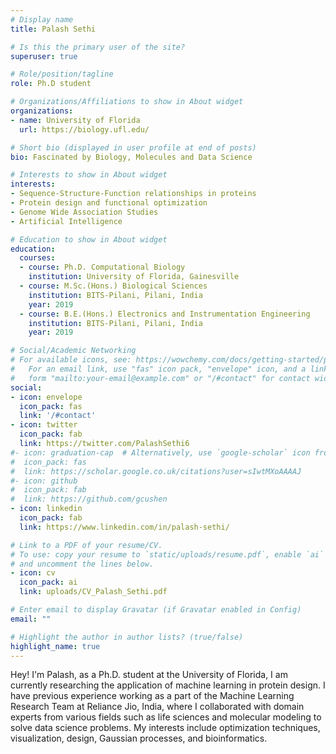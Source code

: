 ```yaml
---
# Display name
title: Palash Sethi

# Is this the primary user of the site?
superuser: true

# Role/position/tagline
role: Ph.D student

# Organizations/Affiliations to show in About widget
organizations:
- name: University of Florida
  url: https://biology.ufl.edu/

# Short bio (displayed in user profile at end of posts)
bio: Fascinated by Biology, Molecules and Data Science

# Interests to show in About widget
interests:
- Sequence-Structure-Function relationships in proteins
- Protein design and functional optimization
- Genome Wide Association Studies
- Artificial Intelligence

# Education to show in About widget
education:
  courses:
  - course: Ph.D. Computational Biology
    institution: University of Florida, Gainesville
  - course: M.Sc.(Hons.) Biological Sciences
    institution: BITS-Pilani, Pilani, India
    year: 2019
  - course: B.E.(Hons.) Electronics and Instrumentation Engineering
    institution: BITS-Pilani, Pilani, India
    year: 2019

# Social/Academic Networking
# For available icons, see: https://wowchemy.com/docs/getting-started/page-builder/#icons
#   For an email link, use "fas" icon pack, "envelope" icon, and a link in the
#   form "mailto:your-email@example.com" or "/#contact" for contact widget.
social:
- icon: envelope
  icon_pack: fas
  link: '/#contact'
- icon: twitter
  icon_pack: fab
  link: https://twitter.com/PalashSethi6
#- icon: graduation-cap  # Alternatively, use `google-scholar` icon from `ai` icon pack
#  icon_pack: fas
#  link: https://scholar.google.co.uk/citations?user=sIwtMXoAAAAJ
#- icon: github
#  icon_pack: fab
#  link: https://github.com/gcushen
- icon: linkedin
  icon_pack: fab
  link: https://www.linkedin.com/in/palash-sethi/

# Link to a PDF of your resume/CV.
# To use: copy your resume to `static/uploads/resume.pdf`, enable `ai` icons in `params.toml`, 
# and uncomment the lines below.
- icon: cv
  icon_pack: ai
  link: uploads/CV_Palash_Sethi.pdf

# Enter email to display Gravatar (if Gravatar enabled in Config)
email: ""

# Highlight the author in author lists? (true/false)
highlight_name: true
---
```



Hey! I'm Palash, as a Ph.D. student at the University of Florida, I am currently researching the application of machine learning in protein design. I have previous experience working as a part of the Machine Learning Research Team at Reliance Jio, India, where I collaborated with domain experts from various fields such as life sciences and molecular modeling to solve data science problems. My interests include optimization techniques, visualization, design, Gaussian processes, and bioinformatics.

